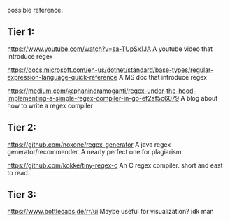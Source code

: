 possible reference:

## Tier 1:

<https://www.youtube.com/watch?v=sa-TUpSx1JA>
A youtube video that introduce regex

<https://docs.microsoft.com/en-us/dotnet/standard/base-types/regular-expression-language-quick-reference>
A MS doc that introduce regex


<https://medium.com/@phanindramoganti/regex-under-the-hood-implementing-a-simple-regex-compiler-in-go-ef2af5c6079>
A blog about how to write a regex compiler


## Tier 2:

<https://github.com/noxone/regex-generator>
A java regex generator/recommender. A nearly perfect one for plagiarism

<https://github.com/kokke/tiny-regex-c>
An C regex compiler. short and east to read.

## Tier 3:

<https://www.bottlecaps.de/rr/ui>
Maybe useful for visualization? idk man